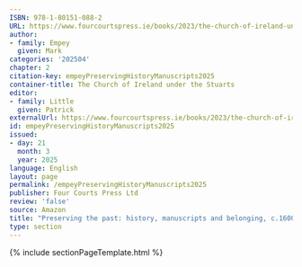 ```yaml
---
ISBN: 978-1-80151-088-2
URL: https://www.fourcourtspress.ie/books/2023/the-church-of-ireland-under-the-stuarts
author:
- family: Empey
  given: Mark
categories: '202504'
chapter: 2
citation-key: empeyPreservingHistoryManuscripts2025
container-title: The Church of Ireland under the Stuarts
editor:
- family: Little
  given: Patrick
externalUrl: https://www.fourcourtspress.ie/books/2023/the-church-of-ireland-under-the-stuarts
id: empeyPreservingHistoryManuscripts2025
issued:
- day: 21
  month: 3
  year: 2025
language: English
layout: page
permalink: /empeyPreservingHistoryManuscripts2025
publisher: Four Courts Press Ltd
review: 'false'
source: Amazon
title: "Preserving the past: history, manuscripts and belonging, c.1600\u201341"
type: section
---
```

{% include sectionPageTemplate.html %}